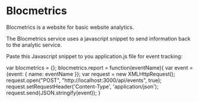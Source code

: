 # Blocmetrics

Blocmetrics is a website for basic website analytics.

The Blocmetrics service uses a javascript snippet to send information back to the analytic service.

Paste this Javascript snippet to you application.js file for event tracking:

var blocmetrics = {};
  blocmetrics.report = function(eventName){
    var event = {event: { name: eventName }};
    var request = new XMLHttpRequest();
    request.open("POST", "http://localhost:3000/api/events", true);
    request.setRequestHeader('Content-Type', 'application/json');
    request.send(JSON.stringify(event));
  }


 <script type="text/javascript">
   $(document).on("ready page:load", function () {
      blocmetrics.report("page_view");
    })
 </script>
